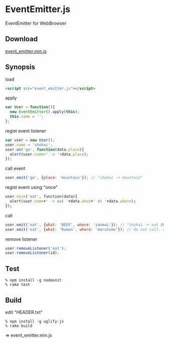 EventEmitter.js
===============
EventEmitter for WebBrowser

Download
--------
<a href="https://raw.github.com/shokai/EventEmitter.js/master/event_emitter.min.js">event_emitter.min.js</a>


Synopsis
--------
load
```html
<script src="event_emitter.js"></script>
```

apply
```javascript
var User = function(){
  new EventEmitter().apply(this);
  this.name = '';
};
```

regist event listener
```javascript
var user = new User();
user.name = 'shokai';
user.on('go', function(data.place){
  alert(user.name+' -> '+data.place);
});
```

call event
```javascript
user.emit('go', {place: 'mountain'}); // "shokai -> mountain"
```

regist event using "once"
```ruby
user.once('eat', function(data){
  alert(user.name+' -> eat '+data.what+' at '+data.where);
});
```

call
```javascript
user.emit('eat', {what: 'BEEF', where: 'zanmai'}); // "shokai -> eat BEEF at zanmai"
user.emit('eat', {what: 'Ramen', where: 'marutomo'}); // do not call. call only first time.
```

remove listener
```javascript
user.removeListener('eat');
user.removeListener(id);
```

Test
----

    % npm install -g nodeunit
    % rake test


Build
-----

edit "HEADER.txt"

    % npm install -g uglify-js
    % rake build

=> event_emitter.min.js
